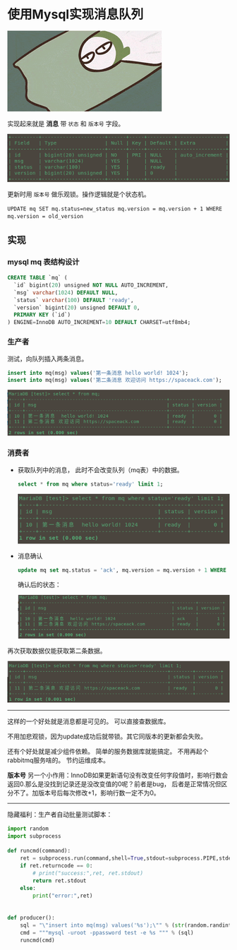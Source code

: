 # 使用Mysql实现消息队列


![罗小黑羽毛球趣图](1.gif)


实现起来就是 **消息** 带 `状态` 和 `版本号` 字段。

![mq表结构](2.png)


更新时用 `版本号` 做乐观锁。操作逻辑就是个状态机。

```UPDATE mq SET mq.status=new_status mq.version = mq.version + 1 WHERE mq.version = old_version```

## 实现
### mysql mq 表结构设计

```sql
CREATE TABLE `mq` (
  `id` bigint(20) unsigned NOT NULL AUTO_INCREMENT,
  `msg` varchar(1024) DEFAULT NULL,
  `status` varchar(100) DEFAULT 'ready',
  `version` bigint(20) unsigned DEFAULT 0,
  PRIMARY KEY (`id`)
) ENGINE=InnoDB AUTO_INCREMENT=10 DEFAULT CHARSET=utf8mb4;
```

### 生产者
测试，向队列插入两条消息。
```sql
insert into mq(msg) values('第一条消息 hello world! 1024');
insert into mq(msg) values('第二条消息 欢迎访问 https://spaceack.com');
```
![初始数据](3.png)
### 消费者
- 获取队列中的消息， 此时不会改变队列（mq表）中的数据。
  ```sql
  select * from mq where status='ready' limit 1;
  ```
  ![初始数据](4.png)

- 消息确认

  ```sql
  update mq set mq.status = 'ack', mq.version = mq.version + 1 WHERE mq.version = {query_version} and id = {query_id}
  ```

  确认后的状态：
  
  ![初始数据](5.png)

再次获取数据仅能获取第二条数据。

![初始数据](6.png)

---

这样的一个好处就是消息都是可见的。 可以直接查数据库。

不用加悲观锁，因为update成功后就带锁。其它同版本的更新都会失败。

还有个好处就是减少组件依赖。 简单的服务数据库就能搞定。 不用再起个rabbitmq服务啥的。 节约运维成本。

**版本号** 另一个小作用：InnoDB如果更新语句没有改变任何字段值时，影响行数会返回0.那么是没找到记录还是没改变值的0呢？前者是bug， 后者是正常情况但区分不了。加版本号后每次修改+1，影响行数一定不为0。

---
隐藏福利：生产者自动批量测试脚本：
```python
import random
import subprocess

def runcmd(command):
    ret = subprocess.run(command,shell=True,stdout=subprocess.PIPE,stderr=subprocess.PIPE,encoding="utf-8",timeout=1)
    if ret.returncode == 0:
        # print("success:",ret, ret.stdout)
        return ret.stdout
    else:
        print("error:",ret)


def producer():
    sql = "\"insert into mq(msg) values('%s');\"" % (str(random.randint(1,99999)))
    cmd = """mysql -uroot -ppassword test -e %s """ % (sql)
    runcmd(cmd)

```

